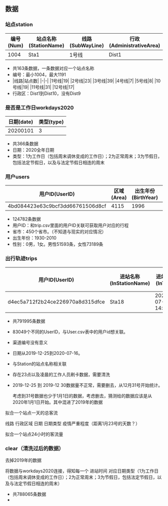 ## 数据

### 站点station

|编号(Num)|站点名称(StationName)|线路(SubWayLine)|行政(AdministrativeArea)|
|-|-|-|-|
|1004|Sta1|1号线|Dist1|
- 共163条数据，一条数据对应一个站点名称
- 编号：最小1004，最大1191
- |线路|站点数|
|-|-|
|1号线|19|
|2号线|23|
|3号线|39|
|4号线|7|
|5号线|8|
|10号线|19|
|11号线|31|
|12号线|17|
- 行政区：Dist1到Dist10，没有Dist9

### 是否是工作日workdays2020

|日期(date)|类型(type)|
|--|--|
|20200101|3|
- 共366条数据
- 日期：2020全年日期
- 类型：1为工作日（包括周末调休变成的工作日）；2为正常周末；3为节假日，包括法定节假日，以及与法定节假日相连的周末

### 用户users

|用户ID(UserID)|区域(Area)|出生年份(BirthYear)|性别(Sex)|
|-|-|-|-|
|4bd084423e63c9bcf3dd66761506d8cf|4115|1996|0|
- 124782条数据
- 用户ID：和trip.csv里面的用户ID关联可获取用户对应的行程
- 省市：450个省市。（不知道与现实的对应情况）
- 出生年份：1930-2010
- 性别：0男，1女。男性51593条，女性73189条

### 出行轨迹trips

|用户ID(UserID)|进站名称(InStationName)|进站时间(InTime)|出站名称(OutStationName)|出站时间(OutTime)|渠道编号(Type)|价格(Price)|
|-|-|-|-|-|-|-|
|d4ec5a712f2b24ce226970a8d315dfce|Sta18|2020-07-15 14:21:58|Sta9|2020-07-15 14:39:29|03|200|
- 共791995条数据

- 83049个不同的UserID，与User.csv表中的用户id想关联。

- 渠道编号没有意义

- 日期从2019-12-25到2020-07-16。

- 与Station的站点名称相关联

- 存在23点以及凌晨的工作人员刷卡数据，需要清洗

- 2019-12-25 到 2019-12 30数据量不正常，需要删去，从12月31号开始统计。

  考虑到31号数据也少于1月1日的数据，考虑删去，猜测给的数据应该是从2020年1月1日开始。其中混进了2019年的数据

拟合一个站点一天的总客流

线路 行政区域 日期 日期类型 疫情严重程度（距离1月23号的天数？）

拟合一个站点24小时的客流量

### clear（清洗过后的数据）

去掉2019年的数据

将数据与workdays2020连接，得知每一个 进站时间 对应日期类型（1为工作日（包括周末调休变成的工作日）；2为正常周末；3为节假日，包括法定节假日，以及与法定节假日相连的周末）

- 共788065条数据
- 